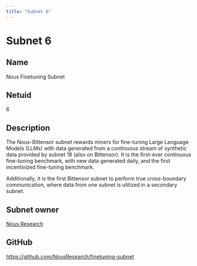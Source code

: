 ```yaml
---
title: "Subnet 6"
---
```


# Subnet 6

## Name

Nous Finetuning Subnet

## Netuid
6

## Description

The Nous-Bittensor subnet rewards miners for fine-tuning Large Language Models (LLMs) with data generated from a continuous stream of synthetic data provided by subnet 18 (also on Bittensor). It is the first-ever continuous fine-tuning benchmark, with new data generated daily, and the first incentivized fine-tuning benchmark. 

Additionally, it is the first Bittensor subnet to perform true cross-boundary communication, where data from one subnet is utilized in a secondary subnet.

## Subnet owner

[Nous Research](https://nousresearch.com/)

## GitHub

https://github.com/NousResearch/finetuning-subnet

<!-- 
## Hyperparameters

| Hyperparameter| Value|
|:---|------|
| rho | 10 |
| kappa | 32767 |
| immunity_period | 7200 |
| min_allowed_weights | 8 |
| max_weight_limit | 455 |
| tempo | 99 |
| min_difficulty | 1000000000000000000 |
| max_difficulty | 1000000000000000000 |
| weights_version | 2013 |
| weights_rate_limit | 100 |
| adjustment_interval | 112 |
| activity_cutoff | 5000 |
| registration_allowed | True |
| target_regs_per_interval | 2 |
| min_burn | 1000000000 |
| max_burn | 100000000000 |
| bonds_moving_avg | 900000 |
| max_regs_per_block | 1 |
| serving_rate_limit | 10 |
| max_validators | 128 | -->
